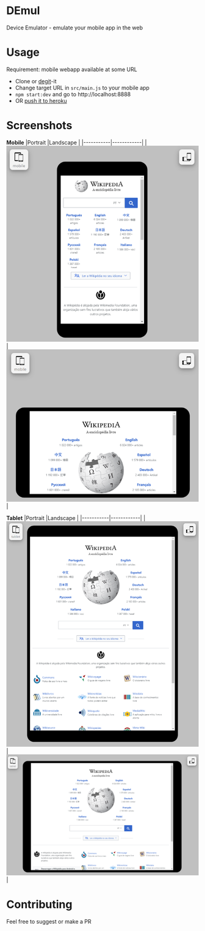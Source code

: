 # DEmul
Device Emulator - emulate your mobile app in the web

Usage
=====

Requirement: mobile webapp available at some URL
* Clone or [degit](https://github.com/Rich-Harris/degit)-it
* Change target URL in `src/main.js` to your mobile app
* `npm start:dev` and go to http://localhost:8888
* OR [push it to heroku](https://devcenter.heroku.com/articles/deploying-nodejs)

Screenshots
===========

**Mobile**
|Portrait   |Landscape   |
|-----------|------------|
|![](https://github.com/bernardoadc/DEmul/raw/master/screenshots/demul-mob-portrait.PNG)|![](https://github.com/bernardoadc/DEmul/raw/master/screenshots/demul-mob-landscape.PNG)|

**Tablet**
|Portrait   |Landscape   |
|-----------|------------|
|![](https://github.com/bernardoadc/DEmul/raw/master/screenshots/demul-tablet-portrait.PNG)|![](https://github.com/bernardoadc/DEmul/raw/master/screenshots/demul-tablet-landscape.PNG)|

Contributing
============

Feel free to suggest or make a PR
